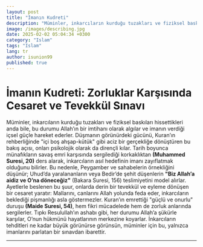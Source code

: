 ```yaml
---
layout: post
title: "İmanın Kudreti"
description: "Müminler, inkarcıların kurduğu tuzakları ve fiziksel baskıları hissettikleri anda bile, bu durumu Allah’ın bir imtihanı olarak algılar ve imanın verdiği içsel güçle hareket ederler."
image: /images/describing.jpg
date: 2025-02-02 05:04:34 +0300
category: "Islam" 
tags: "Islam" 
lang: tr
author: isunion99
published: true
---
```


# **İmanın Kudreti: Zorluklar Karşısında Cesaret ve Tevekkül Sınavı**

Müminler, inkarcıların kurduğu tuzakları ve fiziksel baskıları hissettikleri anda bile, bu durumu Allah’ın bir imtihanı olarak algılar ve imanın verdiği içsel güçle hareket ederler. Düşmanın görünürdeki gücünü, Kuran’ın rehberliğinde "içi boş ahşap-kütük" gibi aciz bir gerçekliğe dönüştüren bu bakış açısı, onları psikolojik olarak da dirençli kılar. Tarih boyunca münafıkların savaş emri karşısında sergilediği korkaklıktan **(Muhammed Suresi, 20)** ders alarak, inkarcıların asıl hedefinin imanı zayıflatmak olduğunu bilirler. Bu nedenle, Peygamber ve sahabelerin örnekliğini düşünür; Uhud’da yaralananların veya Bedir’de şehit düşenlerin **"Biz Allah’a aidiz ve O’na döneceğiz"** (Bakara Suresi, 156) teslimiyetini model alırlar. Ayetlerle beslenen bu şuur, onlarda derin bir tevekkül ve eyleme dönüşen bir cesaret yaratır: Mallarını, canlarını Allah yolunda feda eder, inkarcıların beklediği pişmanlığı asla göstermezler. Kuran’ın emrettiği "güçlü ve onurlu" duruşu **(Maide Suresi, 54)**, hem fikri mücadelede hem de zorluk anlarında sergilerler. Tıpkı Resulullah’ın ashabı gibi, her durumu Allah’a şükürle karşılar, O’nun hükmünü hayatlarının merkezine koyarlar. İnkarcıların tehditleri ne kadar büyük görünürse görünsün, müminler için bu, yalnızca imanlarını parlatan bir sınavdan ibarettir.


---